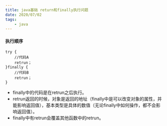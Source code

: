 ```yaml
---
title: java基础 return和finally执行问题
date: 2020/07/02
tags: 
    - java
---
```


<!-- more -->
#### 执行顺序
```
try {
    //代码A
    retrun；
}finally {
    //代码B
    retrun；
}
```
* finally中的代码是在retrun之后执行。
* retrun返回的时候，对象是返回的地址（finally中是可以改变对象的属性，并能影响返回值），基本类型是具体的数值（无论finally中如何操作，都不会影响返回值）。
* finally中有retrun会覆盖其他函数中的retrun。